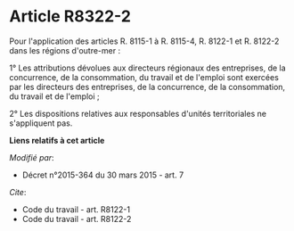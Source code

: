 # Article R8322-2

Pour l'application des articles R. 8115-1 à R. 8115-4, R. 8122-1 et R. 8122-2 dans les régions d'outre-mer : 

1° Les attributions dévolues aux directeurs régionaux des entreprises, de la concurrence, de la consommation, du travail et
de l'emploi sont exercées par les directeurs des entreprises, de la concurrence, de la consommation, du travail et de
l'emploi ; 

2° Les dispositions relatives aux responsables d'unités territoriales ne s'appliquent pas.

**Liens relatifs à cet article**

_Modifié par_:

  - Décret n°2015-364 du 30 mars 2015 - art. 7

_Cite_:

  - Code du travail - art. R8122-1
  - Code du travail - art. R8122-2
